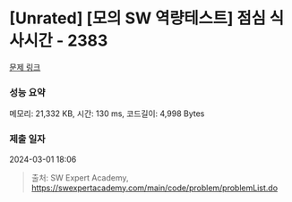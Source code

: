 # [Unrated] [모의 SW 역량테스트] 점심 식사시간 - 2383 

[문제 링크](https://swexpertacademy.com/main/code/problem/problemDetail.do?contestProbId=AV5-BEE6AK0DFAVl) 

### 성능 요약

메모리: 21,332 KB, 시간: 130 ms, 코드길이: 4,998 Bytes

### 제출 일자

2024-03-01 18:06



> 출처: SW Expert Academy, https://swexpertacademy.com/main/code/problem/problemList.do